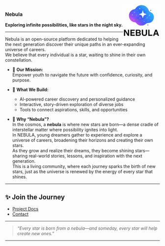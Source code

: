 <img src="https://raw.githubusercontent.com/nebula-kr/.github/main/profile/nebula.png" width="120" align="right" alt="Nebula Logo">

### Nebula

**Exploring infinite possibilities, like stars in the night sky.**

---

Nebula is an open-source platform dedicated to helping the next generation discover their unique paths in an ever-expanding universe of careers.  
We believe that every individual is a star, waiting to shine in their own constellation.

- 🌌 **Our Mission:**  
  Empower youth to navigate the future with confidence, curiosity, and purpose.

- 🚀 **What We Build:**  
  - AI-powered career discovery and personalized guidance  
  - Interactive, story-driven exploration of diverse jobs  
  - Tools to connect aspirations, skills, and opportunities

- 🧭 **Why “Nebula”?**  
  In the cosmos, a **nebula** is where new stars are born—a dense cradle of interstellar matter where possibility ignites into light.  
  In NEBULA, young dreamers gather to experience and explore a universe of careers, broadening their horizons and creating their own stars.  
  As they grow and realize their dreams, they become shining stars—sharing real-world stories, lessons, and inspiration with the next generation.  
  This is a living community, where each journey sparks the birth of new stars, just as the universe is renewed by the energy of every star that shines.

---

## ✨ Join the Journey

- [Project Docs](https://github.com/nebula-kr/welcome)
- [Contact](mailto:ghpark715@gmail.com)

---

> _“Every star is born from a nebula—and someday, every star will help create new ones.”_

---
